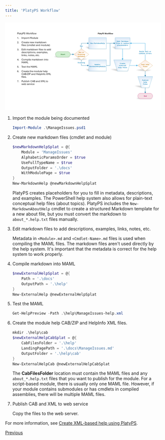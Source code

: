 ```yaml
---
title: 'PlatyPS Workflow'
---
```


![PlatyPS Workflow][03]

1. Import the module being documented

   ```powershell
   Import-Module .\ManageIssues.psd1
   ```

1. Create new markdown files (cmdlet and module)

   ```powershell
   $newMarkdownHelpSplat = @{
       Module = 'ManageIssues'
       AlphabeticParamsOrder = $true
       UseFullTypeName = $true
       OutputFolder = '.\docs'
       WithModulePage = $true
   }
   New-MarkdownHelp @newMarkdownHelpSplat
   ```

   PlatyPS creates placeholders for you to fill in metadata, descriptions, and examples. The
   PowerShell help system also allows for plain-text conceptual help files (about topics). PlatyPS
   includes the `New-MarkdownAboutHelp` cmdlet to create a structured Markdown template for a new
   about file, but you must convert the markdown to `about_*.help.txt` files manually.

1. Edit markdown files to add descriptions, examples, links, notes, etc.

   Metadata in `<Module>.md` and `<Cmdlet-Name>.md` files is used when compiling the MAML files. The
   markdown files aren't used directly by the help system. It's important that the metadata is
   correct for the help system to work properly.

1. Compile markdown into MAML

   ```powershell
   $newExternalHelpSplat = @{
       Path = '.\docs'
       OutputPath = '.\help'
   }
   New-ExternalHelp @newExternalHelpSplat
   ```

1. Test the MAML

   ```powershell
   Get-HelpPreview -Path .\help\ManageIssues-help.xml
   ```

1. Create the module help CAB/ZIP and HelpInfo XML files.

   ```powershell
   mkdir .\help\cab
   $newExternalHelpCabSplat = @{
       CabFilesFolder = '.\help'
       LandingPagePath = '.\docs\ManageIssues.md'
       OutputFolder = '.\help\cab'
   }
   New-ExternalHelpCab @newExternalHelpCabSplat
   ```

   The **CabFilesFolder** location must contain the MAML files and any `about_*.help.txt` files that
   you want to publish for the module. For a script-based module, there is usually only one MAML
   file. However, if your module contains submodules or has cmdlets in compiled assemblies, there
   will be multiple MAML files.

1. Publish CAB and XML to web service

   Copy the files to the web server.

For more information, see [Create XML-based help using PlatyPS][01].

[Previous][02]

<!-- link references -->
[01]: https://learn.microsoft.com/powershell/utility-modules/platyps/create-help-using-platyps
[02]: ../slide8
[03]: slide9.png
